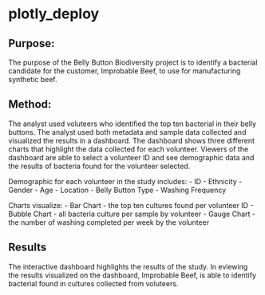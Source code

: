 # plotly_deploy

## Purpose:
The purpose of the Belly Button Biodiversity project is to identify a bacterial candidate for the customer, Improbable Beef, to use for manufacturing synthetic beef. 

## Method: 
The analyst used voluteers who identified the top ten bacterial in their belly buttons. The analyst used both metadata and sample data collected and visualized the results in a dashboard. The dashboard shows three different charts that highlight the data collected for each volunteer. 
Viewers of the dashboard are able to select a volunteer ID and see demographic data and the results of bacteria found for the volunteer selected. 

Demographic for each volunteer in the study includes: 
	- ID
	- Ethnicity 
	- Gender
	- Age
	- Location 
	- Belly Button Type
	- Washing Frequency


Charts visualize: 
	- Bar Chart - the top ten cultures found per volunteer ID
	- Bubble Chart - all bacteria culture per sample by volunteer
	- Gauge Chart - the number of washing completed per week by the volunteer 

## Results
The interactive dashboard highlights the results of the study. In eviewing the results visualized on the dashboard, Improbable Beef, is able to identify bacterial found in cultures collected from voluteers. 



